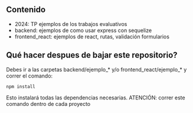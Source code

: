 ## Contenido
- 2024: TP ejemplos de los trabajos evaluativos
- backend: ejemplos de como usar express con sequelize
- frontend_react: ejemplos de react, rutas, validación formularios

## Qué hacer despues de bajar este repositorio?
Debes ir a las carpetas backend/ejemplo_* y/o frontend_react/ejemplo_* y correr el comando:

`npm install`

Esto instalará todas las dependencias necesarias.
ATENCIÓN: correr este comando dentro de cada proyecto